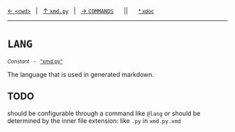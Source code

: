 [&#8592; `<cwd>`](xmd.py--cwd.md)&nbsp;&nbsp;&nbsp;|&nbsp;&nbsp;&nbsp;[&#8593; `xmd.py`](xmd.py.md)&nbsp;&nbsp;&nbsp;|&nbsp;&nbsp;&nbsp;[&#8594; `COMMANDS`](xmd.py--commands.md)&nbsp;&nbsp;&nbsp;&nbsp;&nbsp;&nbsp;||&nbsp;&nbsp;&nbsp;&nbsp;&nbsp;&nbsp;<small>[\* xdoc](../xdoc/xmd.py.xmd#L18)</small>
***

# `LANG`
<small>*Constant* &nbsp; - &nbsp; ["xmd.py"](../xmd.py)</small>  

The language that is used in generated markdown.

## TODO


should be configurable through a command like `@lang` or 
should be determined by the inner file extension: like `.py`
in `xmd.py.xmd`


